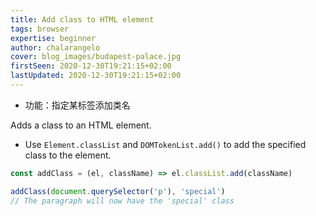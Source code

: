 ```yaml
---
title: Add class to HTML element
tags: browser
expertise: beginner
author: chalarangelo
cover: blog_images/budapest-palace.jpg
firstSeen: 2020-12-30T19:21:15+02:00
lastUpdated: 2020-12-30T19:21:15+02:00
---
```


-   功能：指定某标签添加类名

Adds a class to an HTML element.

-   Use `Element.classList` and `DOMTokenList.add()` to add the specified class to the element.

```js
const addClass = (el, className) => el.classList.add(className)
```

```js
addClass(document.querySelector('p'), 'special')
// The paragraph will now have the 'special' class
```
